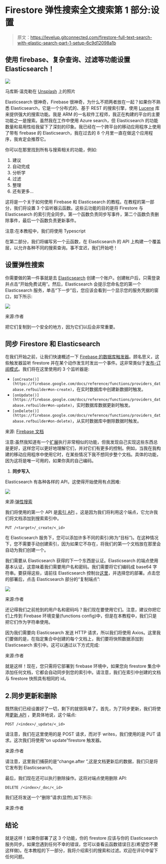 # Firestore 弹性搜索全文搜索第 1 部分:设置

> 原文：<https://levelup.gitconnected.com/firestore-full-text-search-with-elastic-search-part-1-setup-6c9d12098a1b>

## 使用 firebase、复杂查询、过滤等功能设置 Elasticsearch！

![](img/7c3677aeec76e5aa91bcf91df13fa623.png)

马库斯·温克勒在 [Unsplash](https://unsplash.com?utm_source=medium&utm_medium=referral) 上的照片

Elasticsearch 很神奇，Firebase 很神奇，为什么不把两者放在一起？如果你不熟悉 Elasticsearch，它是一个分布式的、基于 REST 的搜索引擎，使用 [Lucene](https://lucene.apache.org/core/#:~:text=Apache%20Lucene%E2%84%A2%20is%20a,spell%20correction%20or%20query%20suggestions.) 库来提供强大的搜索功能。我是 ARM 的一名软件工程师，我正在构建的平台的主要功能之一是搜索。虽然我在工作中使用 Azure search，但 Elasticsearch 的功能数量和易用性给我留下了深刻的印象。我已经在一个跨平台的移动应用程序上使用了带有 firebase 的 Elasticsearch，我在过去的 8 个月里一直在做这个应用程序，我肯定会推荐它。

你可以在那里找到所有与搜索相关的功能，例如:

1.  建议
2.  自动完成
3.  分析学
4.  过滤
5.  整理
6.  还有更多...

这将是一个关于如何使用 Firebase 和 Elasticsearch 的教程。在教程的第一部分，我们将设置 3 个监听器云函数。这些云功能的目的是将 Firestore 与 Elasticsearch 的索引完全同步。第一个函数负责同步写事件，第二个函数负责删除事件，最后一个函数负责更新事件。

注意:在本教程中，我们将使用 Typescript

在第二部分，我们将编写另一个云函数，在 Elasticsearch 的 API 上构建一个覆盖层，以允许各种不同的搜索查询。事不宜迟，我们开始吧！

## 设置弹性搜索

你需要做的第一件事就是去 [Elasticsearch](https://www.elastic.co/) 创建一个账户。创建帐户后，只需登录并点击“开始免费试用”。然后，Elasticsearch 会提示您命名您的第一个 Elasticsearch 服务，单击“下一步”后，您应该会看到一个显示您的服务凭据的窗口，如下所示:

![](img/d793dc1312f09ad6f10a52cd3a0694e6.png)

来源:作者

把它们复制到一个安全的地方，因为它们以后会非常重要。

## 同步 Firestore 和 Elasticsearch

在我们开始之前，让我们快速概述一下 [Firebase 的数据库触发器](https://firebase.google.com/docs/functions/database-events)。顾名思义，这些触发器监听 firestore 并在某个动作发生时发出一个事件。这非常类似于[发布-订阅模式](https://en.wikipedia.org/wiki/Publish%E2%80%93subscribe_pattern)。我们将在这里使用的 3 个监听器是:

*   `[onCreate()](https://firebase.google.com/docs/reference/functions/providers_database.refbuilder#on-create)`，在实时数据库中创建新数据时触发。
*   `[onUpdate()](https://firebase.google.com/docs/reference/functions/providers_database.refbuilder#on-update)`，实时数据库数据更新时触发。
*   `[onDelete()](https://firebase.google.com/docs/reference/functions/providers_database.refbuilder#on-delete)`，从实时数据库中删除数据时触发。

来源: [Firebase 文档](https://firebase.google.com/docs/functions/database-events)

注意:虽然我知道有一个[扩展](https://firebase.google.com/products/extensions/elastic-firestore-elastic-app-search)执行非常相似的功能，但我发现自己实现这些东西总是更好，这样您可以更好地理解它们，并对它们有更多的控制。例如，当我在我构建的移动应用程序中使用它时，在某些情况下我不想同步整个文档。具体的功能，因为这将是唯一可用的，如果你真的自己编码。

1.  **同步写入**

Elasticsearch 有各种各样的 API，这使得开始使用有点困难:

![](img/fca8cfa52fff22eb596b63c85d0ff22e.png)

来源:[弹性搜索](https://www.elastic.co/guide/en/elasticsearch/reference/current/rest-apis.html)

我们将使用的第一个 API 是[索引 API](https://www.elastic.co/guide/en/elasticsearch/reference/current/docs-index_.html) 。这是因为我们将利用这个端点，它允许我们将文档添加到搜索索引中。

```
PUT /<target>/_create/<_id>
```

在 Elasticsearch 服务下，您可以添加许多不同的索引(称为“目标”)。在这种情况下，您不需要手动创建索引，因为如果它不存在，将我们的第一个文档放在那里会自动为我们创建一个。

我们需要从 Elasticsearch 获得的下一个东西是认证。Elasticsearch 的端点使用基本认证，这意味着我们需要用户名和密码。我们需要将它们编码成 base64 字符串。要获得这些，请前往 Elasticsearch 控制台[这里](https://cloud.elastic.co/deployments)，并选择您的部署。点击您的部署后，点击 Elasticsearch 部分的“复制端点”:

![](img/b73cb88b217a590f397bd68c33323738.png)

来源:作者

还记得我们之前抢到的用户名和密码吗？我们现在要使用它们。注意，建议你把它们上传到 Firebase 环境变量(functions config)中，但是在本教程中，我们只是把它们作为字符串使用。

因为我们需要向 Elasticsearch 发送 HTTP 请求，所以我们将使用 Axios。这里我们要做的是，在指定集合中创建的每个文档上，我们要将快照数据添加到 Elasticsearch 索引中。这可以通过以下方式完成:

来源:作者

就是这样！现在，您只需将它部署到 firebase 环境中，如果您向 firestore 集合中添加任何文档，它都会自动同步到您的索引中。请注意，我们在索引中创建的文档与 firestore 快照具有相同的 id。

## 2.同步更新和删除

既然我们已经设置好了一切，剩下的就很简单了。首先，为了同步更新，我们将使用[更新 API](https://www.elastic.co/guide/en/elasticsearch/reference/current/docs-update.html) ，更具体地说，这个端点:

```
POST /<index>/_update/<_id>
```

请注意，我们在这里使用的是 POST 请求，而对于 writes，我们使用的是 PUT 请求。这次我们将使用“on update”firestore 触发器。

来源:作者

请注意，这里我们捕获的是“change.after ”,这是文档更新后的数据，我们只是将它发布到 Elasticsearch。

最后，我们现在还可以执行删除操作。这将对端点使用删除 API:

```
DELETE /<index>/_doc/<_id>
```

我们还将发送一个“删除”请求(显然),如下所示:

来源:作者

## 结论

就是这样！如果你部署了这 3 个功能，你的 firestore 应该与你的 Elasticsearch 服务同步。如果您遇到任何不幸的错误，您可以查看云函数错误日志(希望您不要这样做)。在本教程的下一部分，我将介绍索引的搜索和过滤。欢迎在评论中留下任何问题。